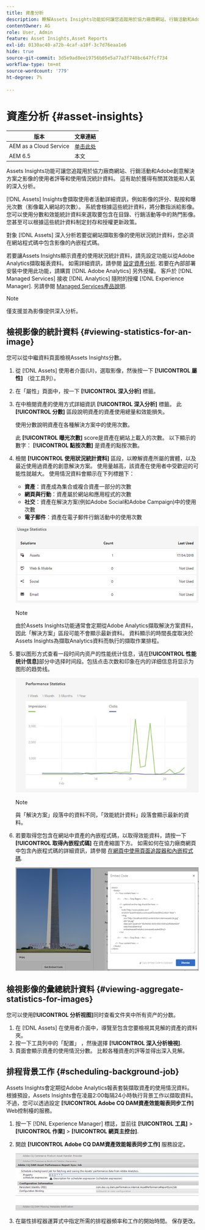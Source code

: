 ```yaml
---
title: 資產分析
description: 瞭解Assets Insights功能如何讓您追蹤用於協力廠商網站、行銷活動和Adobe創意解決方案之影像的使用者評分和使用情況統計資料。
contentOwner: AG
role: User, Admin
feature: Asset Insights,Asset Reports
exl-id: 0130ac40-a72b-4caf-a10f-3c7d76eaa1e6
hide: true
source-git-commit: 3d5e9ad8ee19756b05e5a77a3f748bc647fcf734
workflow-type: tm+mt
source-wordcount: '779'
ht-degree: 7%

---
```


# 資產分析 {#asset-insights}

| 版本 | 文章連結 |
| -------- | ---------------------------- |
| AEM as a Cloud Service | [单击此处](https://experienceleague.adobe.com/docs/experience-manager-cloud-service/content/assets/manage/assets-insights.html?lang=en) |
| AEM 6.5 | 本文 |

Assets Insights功能可讓您追蹤用於協力廠商網站、行銷活動和Adobe創意解決方案之影像的使用者評等和使用情況統計資料。 這有助於獲得有關其效能和人氣的深入分析。

[!DNL Assets] Insights會擷取使用者活動詳細資訊，例如影像的評分、點按和曝光次數（影像載入網站的次數）。 系統會根據這些統計資料，將分數指派給影像。 您可以使用分數和效能統計資料來選取要包含在目錄、行銷活動等中的熱門影像。 您甚至可以根據這些統計資料制定封存和授權更新政策。

對象 [!DNL Assets] 深入分析若要從網站擷取影像的使用狀況統計資料，您必須在網站程式碼中包含影像的內嵌程式碼。

若要讓Assets Insights顯示資產的使用狀況統計資料，請先設定功能以從Adobe Analytics擷取報表資料。 如需詳細資訊，請參閱 [設定資產分析](/help/assets/configure-asset-insights.md). 若要在內部部署安裝中使用此功能，請購買 [!DNL Adobe Analytics] 另外授權。 客戶於 [!DNL Managed Services] 接收 [!DNL Analytics] 隨附的授權 [!DNL Experience Manager]. 另請參閱 [Managed Services產品說明](https://helpx.adobe.com/legal/product-descriptions/adobe-experience-manager-managed-services.html).

>[!NOTE]
>
>僅支援並為影像提供深入分析。

## 檢視影像的統計資料 {#viewing-statistics-for-an-image}

您可以從中繼資料頁面檢視Assets Insights分數。

1. 從 [!DNL Assets] 使用者介面(UI)，選取影像，然後按一下 **[!UICONTROL 屬性]** （從工具列）。
1. 在「屬性」頁面中，按一下 **[!UICONTROL 深入分析]** 標籤。
1. 在中檢閱資產的使用方式詳細資訊 **[!UICONTROL 深入分析]** 標籤。 此 **[!UICONTROL 分數]** 區段說明資產的資產使用總量和效能損失。

   使用分數說明資產在各種解決方案中的使用次數。

   此 **[!UICONTROL 曝光次數]** score是資產在網站上載入的次數。 以下顯示的數字： **[!UICONTROL 點按次數]** 是資產的點按次數。

1. 檢閱 **[!UICONTROL 使用狀況統計資料]** 區段，以瞭解資產所屬的實體，以及最近使用過資產的創意解決方案。 使用量越高，該資產在使用者中受歡迎的可能性就越大。 使用情況資料會顯示在下列標題下：

   * **資產**：資產成為集合或複合資產一部分的次數
   * **網頁與行動**：資產屬於網站和應用程式的次數
   * **社交**：資產在解決方案(例如Adobe Social和Adobe Campaign)中的使用次數
   * **電子郵件**：資產在電子郵件行銷活動中的使用次數

   ![usage_statistics](assets/usage_statistics.png)

   >[!NOTE]
   >
   >由於Assets Insights功能通常會定期從Adobe Analytics擷取解決方案資料，因此「解決方案」區段可能不會顯示最新資料。 資料顯示的時間長度取決於Assets Insights為擷取Analytics資料而執行的擷取作業排程。

1. 要以图形方式查看一段时间内资产的性能统计信息，请在&#x200B;**[!UICONTROL 性能统计信息]**&#x200B;部分中选择时间段。包括点击次数和印象在内的详细信息将显示为图形的趋势线。

   ![chlimage_1-3](assets/chlimage_1-3.jpeg)

   >[!NOTE]
   >
   >與「解決方案」段落中的資料不同，「效能統計資料」段落會顯示最新的資料。

1. 若要取得您包含在網站中資產的內嵌程式碼，以取得效能資料，請按一下 **[!UICONTROL 取得內嵌程式碼]** 在資產縮圖下方。 如需如何在協力廠商網頁中包含內嵌程式碼的詳細資訊，請參閱 [在網頁中使用頁面追蹤器和內嵌程式碼](/help/assets/use-page-tracker.md).

   ![chlimage_1-98](assets/chlimage_1-303.png)

## 檢視影像的彙總統計資料 {#viewing-aggregate-statistics-for-images}

您可以使用&#x200B;**[!UICONTROL 分析视图]**&#x200B;同时查看文件夹中所有资产的分数。

1. 在 [!DNL Assets] 在使用者介面中，導覽至包含您要檢視其見解的資產的資料夾。
1. 按一下工具列中的「配置」 ，然後選擇 **[!UICONTROL 深入分析檢視]**.
1. 頁面會顯示資產的使用情況分數。 比較各種資產的評等並得出深入見解。

## 排程背景工作 {#scheduling-background-job}

Assets Insights會定期從Adobe Analytics報表套裝擷取資產的使用情況資料。 根據預設，Assets Insights會在凌晨2:00每隔24小時執行背景工作以擷取資料。 不過，您可以透過設定 **[!UICONTROL Adobe CQ DAM資產效能報表同步工作]** Web控制檯的服務。

1. 按一下 [!DNL Experience Manager] 標誌，並前往 **[!UICONTROL 工具]** > **[!UICONTROL 作業]** > **[!UICONTROL 網頁主控台]**.
1. 開啟 **[!UICONTROL Adobe CQ DAM資產效能報表同步工作]** 服務設定。

   ![chlimage_1-99](assets/chlimage_1-304.png)

1. 在屬性排程器運算式中指定所需的排程器頻率和工作的開始時間。 保存更改。

